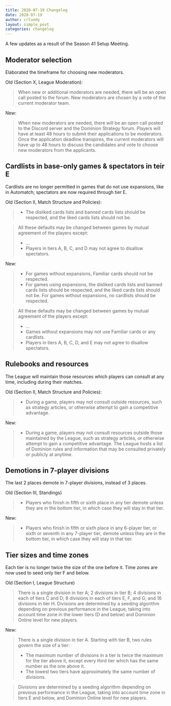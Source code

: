 ```yaml
---
title: 2020-07-19 Changelog
date: 2020-07-19
author: crlundy
layout: simple_post
categories: changelog
---
```

A few updates as a result of the Season 41 Setup Meeting.

## **Moderator selection**

Elaborated the timeframe for choosing new moderators.

Old (Section X, League Moderation):

> When new or additional moderators are needed, there will be an open call posted to the forum. New moderators are chosen by a vote of the current moderator team.

New:

> When new moderators are needed, there will be an open call posted to the Discord server and the Dominion Strategy forum. Players will have at least 48 hours to submit their applications to be moderators. Once the application deadline transpires, the current moderators will have up to 48 hours to discuss the candidates and vote to choose new moderators from the applicants.

## Cardlists in base-only games & spectators in teir E

Cardlists are no longer permitted in games that do not use expansions, like in Automatch; spectators are now required through tier E.

Old (Section II, Match Structure and Policies):

> * The disliked cards lists and banned cards lists should be respected, and the liked cards lists should not be.

> All these defaults may be changed between games by mutual agreement of the players except:
> * …
> * Players in tiers A, B, C, and D may not agree to disallow spectators.

New:

> * For games without expansions, Familiar cards should not be respected.
> * For games using expansions, the disliked cards lists and banned cards lists should be respected, and the liked cards lists should not be. For games without expansions, no cardlists should be respected.

> All these defaults may be changed between games by mutual agreement of the players except:
> * …
> * Games without expansions may not use Familiar cards or any cardlists.
> * Players in tiers A, B, C, D, and E may not agree to disallow spectators.

## Rulebooks and resources

The League will maintain those resources which players can consult at any time, including during their matches.

Old (Section II, Match Structure and Policies):

> * During a game, players may not consult outside resources, such as strategy articles, or otherwise attempt to gain a competitive advantage.

New:

> * During a game, players may not consult resources outside those maintained by the League, such as strategy articles, or otherwise attempt to gain a competitive advantage. The League hosts a list of Dominion rules and information that may be consulted privately or publicly at anytime.

## Demotions in 7-player divisions

The last 2 places demote in 7-player divisions, instead of 3 places.

Old (Section III, Standings)

> * Players who finish in fifth or sixth place in any tier demote unless they are in the bottom tier, in which case they will stay in that tier.

New:

> * Players who finish in fifth or sixth place in any 6-player tier, or sixth or seventh in any 7-player tier, demote unless they are in the bottom tier, in which case they will stay in that tier.

## Tier sizes and time zones

Each tier is no longer twice the size of the one before it. Time zones are now used to seed only tier F and below.

Old (Section I, League Structure)

> There is a single division in tier A; 2 divisions in tier B; 4 divisions in each of tiers C and D; 8 divisions in each of tiers E, F, and G; and 16 divisions in tier H. Divisions are determined by a seeding algorithm depending on previous performance in the League, taking into account time zone in the lower tiers (D and below) and Dominion Online level for new players.

New:

> There is a single division in tier A. Starting with tier B, two rules govern the size of a tier:
> * The maximum number of divisions in a tier is twice the maximum for the tier above it, except every third tier which has the same number as the one above it.
> * The lowest two tiers have approximately the same number of divisions.

> Divisions are determined by a seeding algorithm depending on previous performance in the League, taking into account time zone in tiers E and below, and Dominion Online level for new players.